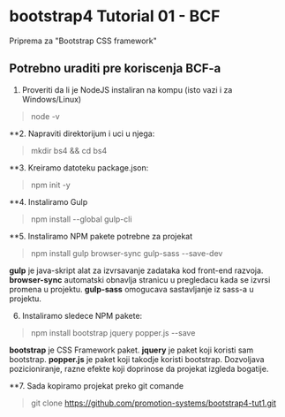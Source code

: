 # bootstrap4 Tutorial 01 - BCF

Priprema za "Bootstrap CSS framework"

## Potrebno uraditi pre koriscenja BCF-a

1. Proveriti da li je NodeJS instaliran na kompu (isto vazi i za Windows/Linux)

> node -v

**2. Napraviti direktorijum i uci u njega:

> mkdir bs4 && cd bs4

**3. Kreiramo datoteku package.json:

> npm init -y

**4. Instaliramo Gulp

> npm install --global gulp-cli

**5. Instaliramo NPM pakete potrebne za projekat

> npm install gulp browser-sync gulp-sass --save-dev

**gulp** je java-skript alat za izvrsavanje zadataka kod front-end razvoja.
**browser-sync** automatski obnavlja stranicu u pregledacu kada se izvrsi promena u projektu.
**gulp-sass** omogucava sastavljanje iz sass-a u projektu.

6. Instaliramo sledece NPM pakete:

> npm install bootstrap jquery popper.js --save

**bootstrap** je CSS Framework paket.
**jquery** je paket koji koristi sam bootstrap.
**popper.js** je paket koji takodje koristi bootstrap. Dozvoljava pozicioniranje, razne efekte koji doprinose da projekat izgleda bogatije.

**7. Sada kopiramo projekat preko git comande

> git clone https://github.com/promotion-systems/bootstrap4-tut1.git


